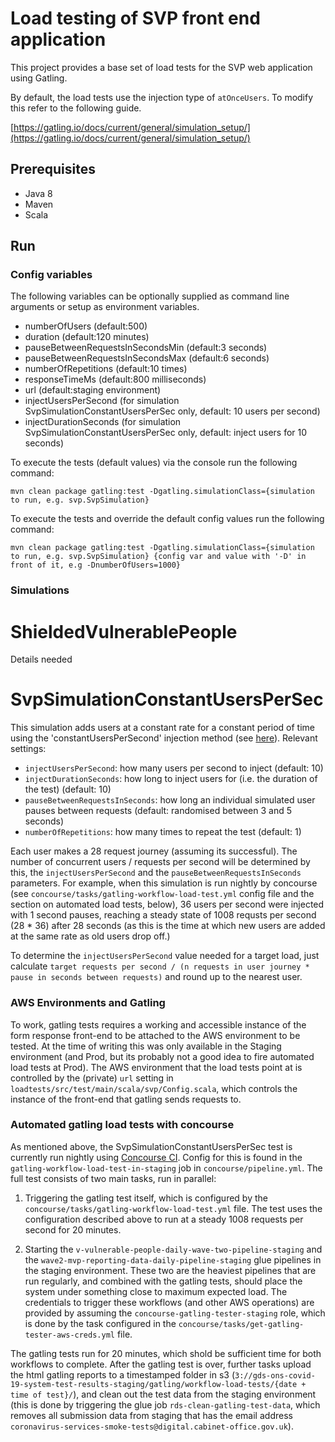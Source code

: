 # Load testing of SVP front end application

This project provides a base set of load tests for the SVP web application using Gatling.

By default, the load tests use the injection type of `atOnceUsers`. To modify this refer to the following guide.

[https://gatling.io/docs/current/general/simulation_setup/](https://gatling.io/docs/current/general/simulation_setup/)

## Prerequisites

- Java 8
- Maven
- Scala

## Run

### Config variables

The following variables can be optionally supplied as command line arguments or setup as environment variables.

- numberOfUsers (default:500)
- duration (default:120 minutes)
- pauseBetweenRequestsInSecondsMin (default:3 seconds)
- pauseBetweenRequestsInSecondsMax (default:6 seconds)
- numberOfRepetitions (default:10 times)
- responseTimeMs (default:800 milliseconds)
- url (default:staging environment)
- injectUsersPerSecond (for simulation SvpSimulationConstantUsersPerSec only, default: 10 users per second)
- injectDurationSeconds (for simulation SvpSimulationConstantUsersPerSec only, default: inject users for 10 seconds)

To execute the tests (default values) via the console run the following command:

`mvn clean package gatling:test -Dgatling.simulationClass={simulation to run, e.g. svp.SvpSimulation}`

To execute the tests and override the default config values run the following command:

`mvn clean package gatling:test -Dgatling.simulationClass={simulation to run, e.g. svp.SvpSimulation} {config var and value with '-D' in front of it, e.g -DnumberOfUsers=1000}`

### Simulations

# ShieldedVulnerablePeople

Details needed

# SvpSimulationConstantUsersPerSec

This simulation adds users at a constant rate for a constant period of time using the 'constantUsersPerSecond' injection method (see [here](https://gatling.io/docs/current/general/simulation_setup/)). Relevant settings:

- `injectUsersPerSecond`: how many users per second to inject (default: 10)
- `injectDurationSeconds`: how long to inject users for (i.e. the duration of the test) (default: 10)
- `pauseBetweenRequestsInSeconds`: how long an individual simulated user pauses between requests (default: randomised between 3 and 5 seconds)
- `numberOfRepetitions`: how many times to repeat the test (default: 1)

Each user makes a 28 request journey (assuming its successful). The number of concurrent users / requests per second will be determined by this, the `injectUsersPerSecond` and the `pauseBetweenRequestsInSeconds` parameters. For example, when this simulation is run nightly by concourse (see `concourse/tasks/gatling-workflow-load-test.yml` config file and the section on automated load tests, below), 36 users per second were injected with 1 second pauses, reaching a steady state of 1008 requsts per second (28 \* 36) after 28 seconds (as this is the time at which new users are added at the same rate as old users drop off.)

To determine the `injectUsersPerSecond` value needed for a target load, just calculate `target requests per second / (n requests in user journey * pause in seconds between requests)` and round up to the nearest user.

### AWS Environments and Gatling

To work, gatling tests requires a working and accessible instance of the form response front-end to be attached to the AWS environment to be tested. At the time of writing
this was only available in the Staging environment (and Prod, but its probably not a good idea to fire automated load tests at Prod). The AWS environment that the load tests point at is controlled by the (private) `url` setting in `loadtests/src/test/main/scala/svp/Config.scala`, which controls the instance of the front-end that gatling sends requests to.

### Automated gatling load tests with concourse

As mentioned above, the SvpSimulationConstantUsersPerSec test is currently run nightly using [Concourse CI](https://concourse-ci.org/). Config for this is found in the
`gatling-workflow-load-test-in-staging` job in `concourse/pipeline.yml`. The full test consists of two main tasks, run in parallel:

1. Triggering the gatling test itself, which is configured by the `concourse/tasks/gatling-workflow-load-test.yml` file. The test uses the configuration described above to run at a steady 1008 requests per second for 20 minutes.

2. Starting the `v-vulnerable-people-daily-wave-two-pipeline-staging` and the `wave2-mvp-reporting-data-daily-pipeline-staging` glue pipelines in the staging environment. These two are the heaviest pipelines that are run regularly, and combined with the gatling tests, should place the system under something close to maximum expected load. The credentials to trigger these workflows (and other AWS operations) are provided by assuming the `concourse-gatling-tester-staging` role, which is done by the task configured in the `concourse/tasks/get-gatling-tester-aws-creds.yml` file.

The gatling tests run for 20 minutes, which shold be sufficient time for both workflows to complete. After the gatling test is over, further tasks upload the html gatling
reports to a timestamped folder in s3 (`3://gds-ons-covid-19-system-test-results-staging/gatling/workflow-load-tests/{date + time of test}/`), and clean out the test data
from the staging environment (this is done by triggering the glue job `rds-clean-gatling-test-data`, which removes all submission data from staging that has the email address `coronavirus-services-smoke-tests@digital.cabinet-office.gov.uk`).
